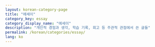 ```yaml
---
layout: korean-category-page
title: "에세이"
category_key: essay
category_display_name: "에세이"
description: "개인적 경험과 생각, 학습 기록, 회고 등 주관적 관점에서 쓴 글들"
permalink: /korean/categories/essay/
lang: ko
---
```


<!-- 카테고리 페이지 콘텐츠는 레이아웃에서 자동 생성됩니다 -->